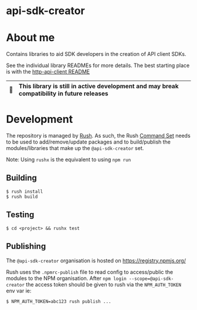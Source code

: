 # api-sdk-creator

# About me

Contains libraries to aid SDK developers in the creation of API client SDKs.

See the individual library READMEs for more details. The best starting place is with the
[http-api-client README](http-api-client/README.md)

| :memo: | This library is still in active development and may break compatibility in future releases |
|--------|:------------------------------------------------------------------------------------------|

# Development

The repository is managed by [Rush](https://rushjs.io). As such, the Rush [Command Set](https://rushjs.io/pages/commands/rush_add/) needs to be used to add/remove/update packages and to build/publish the modules/libraries that make up the `@api-sdk-creator` set.

Note: Using `rushx` is the equivalent to using `npm run`

## Building

```shell script
$ rush install
$ rush build
```

## Testing

```shell script
$ cd <project> && rushx test
```

## Publishing

The `@api-sdk-creator` organisation is hosted on https://registry.npmjs.org/

Rush uses the `.npmrc-publish` file to read config to access/public the modules to the NPM
organisation. After `npm login --scope=@api-sdk-creator` the access token should be given to rush via the
`NPM_AUTH_TOKEN` env var ie:

```shell
$ NPM_AUTH_TOKEN=abc123 rush publish ...
```
